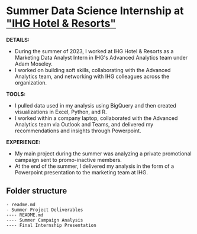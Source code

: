 # Summer Data Science Internship at ["IHG Hotel & Resorts"](https://www.ihg.com/hotels/us/en/reservation)

__DETAILS:__  
* During the summer of 2023, I worked at IHG Hotel & Resorts as a Marketing Data Analyst Intern in IHG's Advanced Analytics team under Adam Moseley. 
* I worked on building soft skills, collaborating with the Advanced Analytics team, and networking with IHG colleagues across the organization. 
 

__TOOLS:__   
* I pulled data used in my analysis using BigQuery and then created visualizations in Excel, Python, and R. 
* I worked within a company laptop, collaborated with the Advanced Analytics team via Outlook and Teams, and delivered my recommendations and insights through Powerpoint.    

__EXPERIENCE:__
* My main project during the summer was analyzing a private promotional campaign sent to promo-inactive members. 
* At the end of the summer, I delivered my analysis in the form of a Powerpoint presentation to the marketing team at IHG.   


## Folder structure

```
- readme.md
- Summer Project Deliverables
---- README.md
---- Summer Campaign Analysis
---- Final Internship Presentation
```
